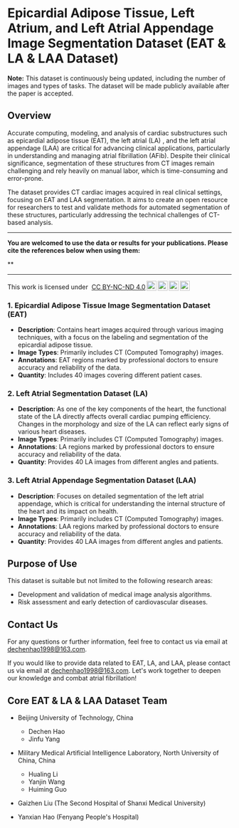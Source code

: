 # Epicardial Adipose Tissue, Left Atrium, and Left Atrial Appendage Image Segmentation Dataset (EAT & LA & LAA Dataset)


**Note:**
This dataset is continuously being updated, including the number of images and types of tasks. The dataset will be made publicly available after the paper is accepted.


## Overview
Accurate computing, modeling, and analysis of cardiac substructures such as epicardial adipose tissue (EAT),  the left atrial (LA) , and the left atrial appendage (LAA) are critical for advancing clinical applications, particularly in understanding and managing atrial fibrillation (AFib). Despite their clinical significance, segmentation of these structures from CT images remain challenging and rely heavily on manual labor, which is time-consuming and error-prone.

The dataset provides CT cardiac images acquired in real clinical settings, focusing on EAT and LAA segmentation. It aims to create an open resource for researchers to test and validate methods for automated segmentation of these structures, particularly addressing the technical challenges of CT-based analysis. 


* * *
**You are welcomed to use the data or results for your publications. Please cite the references below when using them:**

**
* * *
<p xmlns:cc="http://creativecommons.org/ns#" xmlns:dct="http://purl.org/dc/terms/">This work&nbsp;is licensed under&nbsp; <a href="https://creativecommons.org/licenses/by-nc-nd/4.0/?ref=chooser-v1" target="_blank" rel="license noopener noreferrer" style="display:inline-block;">CC BY-NC-ND 4.0<img style="height:22px!important;margin-left:3px;vertical-align:text-bottom;" src="https://mirrors.creativecommons.org/presskit/icons/cc.svg?ref=chooser-v1" alt=""><img style="height:22px!important;margin-left:3px;vertical-align:text-bottom;" src="https://mirrors.creativecommons.org/presskit/icons/by.svg?ref=chooser-v1" alt=""><img style="height:22px!important;margin-left:3px;vertical-align:text-bottom;" src="https://mirrors.creativecommons.org/presskit/icons/nc.svg?ref=chooser-v1" alt=""><img style="height:22px!important;margin-left:3px;vertical-align:text-bottom;" src="https://mirrors.creativecommons.org/presskit/icons/nd.svg?ref=chooser-v1" alt=""></a></p>


### 1. Epicardial Adipose Tissue Image Segmentation Dataset (EAT)
- **Description**: Contains heart images acquired through various imaging techniques, with a focus on the labeling and segmentation of the epicardial adipose tissue.
- **Image Types**: Primarily includes CT (Computed Tomography) images.
- **Annotations**: EAT regions marked by professional doctors to ensure accuracy and reliability of the data.
- **Quantity**: Includes 40 images covering different patient cases.

### 2. Left Atrial Segmentation Dataset (LA)
- **Description**: As one of the key components of the heart, the functional state of the LA directly affects overall cardiac pumping efficiency. Changes in the morphology and size of the LA can reflect early signs of various heart diseases.
- **Image Types**: Primarily includes CT (Computed Tomography) images.
- **Annotations**: LA regions marked by professional doctors to ensure accuracy and reliability of the data.
- **Quantity**: Provides 40 LA images from different angles and patients.

### 3. Left Atrial Appendage Segmentation Dataset (LAA)
- **Description**: Focuses on detailed segmentation of the left atrial appendage, which is critical for understanding the internal structure of the heart and its impact on health.
- **Image Types**: Primarily includes CT (Computed Tomography) images.
- **Annotations**: LAA regions marked by professional doctors to ensure accuracy and reliability of the data.
- **Quantity**: Provides 40 LAA images from different angles and patients.

## Purpose of Use

This dataset is suitable but not limited to the following research areas:
- Development and validation of medical image analysis algorithms.
- Risk assessment and early detection of cardiovascular diseases.




## Contact Us
For any questions or further information, feel free to contact us via email at dechenhao1998@163.com.

If you would like to provide data related to EAT, LA, and LAA, please contact us via email at dechenhao1998@163.com. Let's work together to deepen our knowledge and combat atrial fibrillation!

## Core EAT & LA & LAA Dataset Team
* Beijing University of Technology, China
  * Dechen Hao
  * Jinfu Yang

* Military Medical Artificial Intelligence Laboratory, North University of China, China
  * Hualing Li
  * Yanjin Wang
  * Huiming Guo

* Gaizhen Liu (The Second Hospital of Shanxi Medical University)

* Yanxian Hao (Fenyang People's Hospital)
